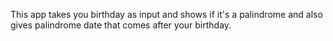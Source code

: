 This app takes you birthday as input and shows if it's a palindrome and also gives palindrome date that comes after your birthday.
